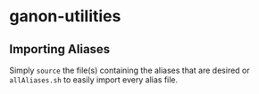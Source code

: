 ganon-utilities
===============

Importing Aliases
-----------------

Simply `source` the file(s) containing the aliases that are desired or `allAliases.sh` to easily import every alias file.
